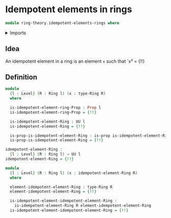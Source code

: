 # Idempotent elements in rings

```agda
module ring-theory.idempotent-elements-rings where
```

<details><summary>Imports</summary>

```agda
open import foundation.propositions
open import foundation.sets
open import foundation.subtypes
open import foundation.universe-levels

open import ring-theory.rings
```

</details>

## Idea

An idempotent element in a ring is an element `x` such that `x² = {!!}

## Definition

```agda
module _
  {l : Level} (R : Ring l) (x : type-Ring R)
  where

  is-idempotent-element-ring-Prop : Prop l
  is-idempotent-element-ring-Prop = {!!}

  is-idempotent-element-Ring : UU l
  is-idempotent-element-Ring = {!!}

  is-prop-is-idempotent-element-Ring : is-prop is-idempotent-element-Ring
  is-prop-is-idempotent-element-Ring = {!!}

idempotent-element-Ring :
  {l : Level} (R : Ring l) → UU l
idempotent-element-Ring = {!!}

module _
  {l : Level} (R : Ring l) (x : idempotent-element-Ring R)
  where

  element-idempotent-element-Ring : type-Ring R
  element-idempotent-element-Ring = {!!}

  is-idempotent-element-idempotent-element-Ring :
    is-idempotent-element-Ring R element-idempotent-element-Ring
  is-idempotent-element-idempotent-element-Ring = {!!}
```
